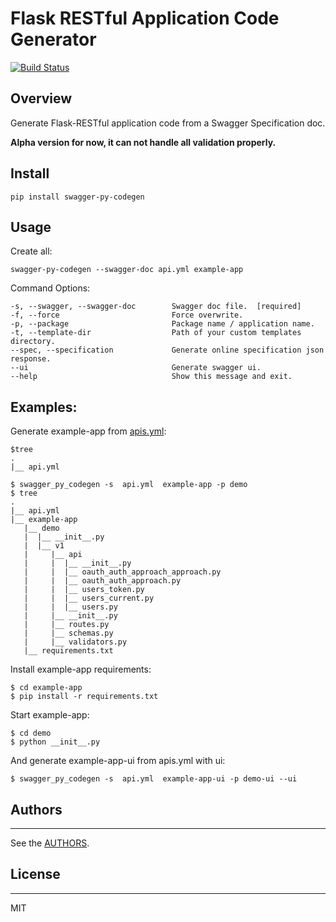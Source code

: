 # Flask RESTful Application Code Generator

[![Build Status](https://travis-ci.org/guokr/swagger-py-codegen.svg)](https://travis-ci.org/guokr/swagger-py-codegen)

## Overview

Generate Flask-RESTful application code from a Swagger Specification doc.

**Alpha version for now, it can not handle all validation properly.**


## Install

```
pip install swagger-py-codegen
```

## Usage

Create all:

```
swagger-py-codegen --swagger-doc api.yml example-app
```

Command Options:

    -s, --swagger, --swagger-doc        Swagger doc file.  [required]
    -f, --force                         Force overwrite.
    -p, --package                       Package name / application name.
    -t, --template-dir                  Path of your custom templates directory.
    --spec, --specification             Generate online specification json response.
    --ui                                Generate swagger ui.
    --help                              Show this message and exit.

## Examples:

Generate example-app from [apis.yml](https://github.com/guokr/swagger-py-codegen/blob/master/api.yml "Title"):  

    $tree
	.
	|__ api.yml

    $ swagger_py_codegen -s  api.yml  example-app -p demo
    $ tree
	.
	|__ api.yml
	|__ example-app
	   |__ demo
	   |  |__ __init__.py
	   |  |__ v1
	   |     |__ api
	   |     |  |__ __init__.py
	   |     |  |__ oauth_auth_approach_approach.py
	   |     |  |__ oauth_auth_approach.py
	   |     |  |__ users_token.py
	   |     |  |__ users_current.py
	   |     |  |__ users.py
	   |     |__ __init__.py
	   |     |__ routes.py
	   |     |__ schemas.py
	   |     |__ validators.py
	   |__ requirements.txt
	
Install example-app requirements: 

    $ cd example-app
    $ pip install -r requirements.txt

Start example-app: 

    $ cd demo
    $ python __init__.py

And generate example-app-ui from apis.yml with ui:   

    $ swagger_py_codegen -s  api.yml  example-app-ui -p demo-ui --ui

## Authors
--------
See the [AUTHORS](https://github.com/guokr/swagger-py-codegen/blob/master/AUTHORS "Title").


## License
--------
MIT 
